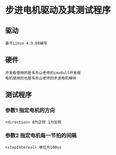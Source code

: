 # **步进电机驱动及其测试程序**

## **驱动**
    基于Linux 4.9.88编写
## **硬件**
    开发板使用的是韦东山老师的imx6ull开发板
    电机使用的也是韦东山老师的步进电机模块
## **测试程序**
###  **参数1 指定电机的方向**
    <direction> 0为正转 1为反转
### **参数2 指定电机每一节拍的间隔**
    <stepInterval> 单位为100us
